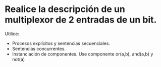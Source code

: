 # Realice la descripción de un multiplexor de 2 entradas de un bit.
Utilice:
+ Procesos explícitos y sentencias secuenciales.
+ Sentencias concurrentes.
+ Instanciación de componentes. Use componente or(a,b), and(a,b) y not(a)